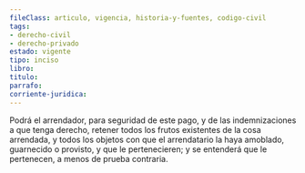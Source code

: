 ```yaml
---
fileClass: articulo, vigencia, historia-y-fuentes, codigo-civil
tags:
- derecho-civil
- derecho-privado
estado: vigente
tipo: inciso
libro:
titulo:
parrafo:
corriente-juridica:
---
```

Podrá el arrendador, para seguridad de este pago, y de las indemnizaciones a que tenga derecho, retener todos los frutos existentes de la cosa arrendada, y todos los objetos con que el arrendatario la haya amoblado, guarnecido o provisto, y que le pertenecieren; y se entenderá que le pertenecen, a menos de prueba contraria.